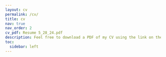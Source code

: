```yaml
---
layout: cv
permalink: /cv/
title: cv
nav: true
nav_order: 2
cv_pdf: Resume 5_28_24.pdf
description: Feel free to download a PDF of my CV using the link on the right!
toc:
  sidebar: left
---
```

